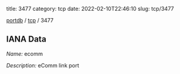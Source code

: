 title: 3477
category: tcp
date: 2022-02-10T22:46:10
slug: tcp/3477

[portdb](/) / [tcp](/category/tcp.html) / 3477


## IANA Data

_Name:_ ecomm

_Description:_ eComm link port

